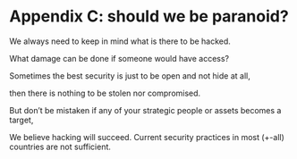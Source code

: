 
# **Appendix C: should we be paranoid?**

We always need to keep in mind what is there to be hacked.

What damage can be done if someone would have access?

Sometimes the best security is just to be open and not hide at all, 

then there is nothing to be stolen nor compromised.

But don’t be mistaken if any of your strategic people or assets becomes a target, 

We believe hacking will succeed. Current security practices in most (+-all) countries are not sufficient.

